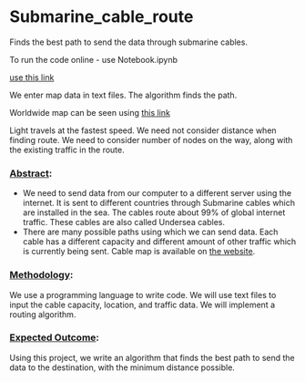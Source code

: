 # Submarine_cable_route

Finds the best path to send the data through submarine cables.

To run the code online - use Notebook.ipynb

[use this link](https://colab.research.google.com/github/vh-praneeth/Submarine_cable_route/blob/master/Notebook.ipynb)

We enter map data in text files. The algorithm finds the path.

Worldwide map can be seen using
[this link](https://www.submarinecablemap.com/)

Light travels at the fastest speed. We need not consider distance when finding route.
We need to consider number of nodes on the way, along with the existing traffic in the route.

### <ins> Abstract</ins>: 

  * We need to send data from our computer to a different server using the internet. It is sent to different countries through Submarine cables which are installed in the sea. The cables route about 99% of global internet traffic. These cables are also called Undersea cables.
  * There are many possible paths using which we can send data. Each cable has a different capacity and different amount of other traffic which is currently being sent.
Cable map is available on [the website](https://www.submarinecablemap.com/).

### <ins> Methodology</ins>: 

  We use a programming language to write code. We will use text files to input the cable capacity, location, and traffic data. We will implement a routing algorithm.

### <ins> Expected Outcome</ins>: 

  Using this project, we write an algorithm that finds the best path to send the data to the destination, with the minimum distance possible.
